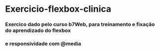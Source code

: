 # Exercicio-flexbox-clinica
### Exercico dado pelo curso b7Web, para treinamento e fixação do aprendizado do flexbox 
### e responsividade com @media
